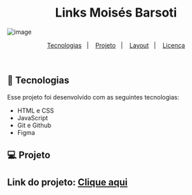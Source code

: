 <h1 align="center"> Links Moisés Barsoti </h1>

![image](https://github.com/moisesBarsoti/MeusLinks/assets/146322015/1b1ae2e0-7ab1-4e9f-9eec-98d34dae5710)


<p align="center">
  <a href="#-tecnologias">Tecnologias</a>&nbsp;&nbsp;&nbsp;|&nbsp;&nbsp;&nbsp;
  <a href="#-projeto">Projeto</a>&nbsp;&nbsp;&nbsp;|&nbsp;&nbsp;&nbsp;
  <a href="#-layout">Layout</a>&nbsp;&nbsp;&nbsp;|&nbsp;&nbsp;&nbsp;
  <a href="#memo-licença">Licença</a>
</p>

<br>

## 🚀 Tecnologias

Esse projeto foi desenvolvido com as seguintes tecnologias:

- HTML e CSS
- JavaScript
- Git e Github
- Figma

## 💻 Projeto

<h2>Link do projeto: <a href="https://moisesbarsoti.github.io/MeusLinks/">Clique aqui</a> </h2>
